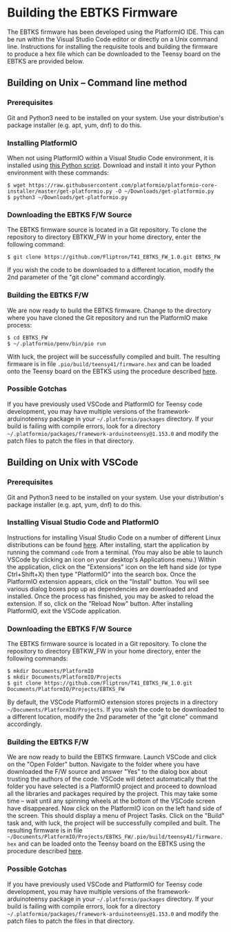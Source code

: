 # Building the EBTKS Firmware

The EBTKS firmware has been developed using the PlatformIO IDE.  This can be run within the Visual Studio Code editor or directly on a Unix command line.  Instructions for installing the requisite tools and building the firmware to produce a hex file which can be downloaded to the Teensy board on the EBTKS are provided below.

## Building on Unix – Command line method

### Prerequisites

Git and Python3 need to be installed on your system.  Use your distribution's package installer (e.g. apt, yum, dnf) to do this.

### Installing PlatformIO

When not using PlatformIO within a Visual Studio Code environment, it is installed using [this Python script](https://raw.githubusercontent.com/platformio/platformio-core-installer/master/get-platformio.py).  Download and install it into your Python environment with these commands:
```console
$ wget https://raw.githubusercontent.com/platformio/platformio-core-installer/master/get-platformio.py -O ~/Downloads/get-platformio.py
$ python3 ~/Downloads/get-platformio.py
```
### Downloading the EBTKS F/W Source

The EBTKS firmware source is located in a Git repository.  To clone the repository to directory EBTKW_FW in your home directory, enter the following command:
```console
$ git clone https://github.com/Fliptron/T41_EBTKS_FW_1.0.git EBTKS_FW
```
If you wish the code to be downloaded to a different location, modify the 2nd parameter of the "git clone" command accordingly.

### Building the EBTKS F/W

We are now ready to build the EBTKS firmware.  Change to the directory where you have cloned the Git repository and run the PlatformIO make process:
```console
$ cd EBTKS_FW
$ ~/.platformio/penv/bin/pio run
```
With luck, the project will be successfully compiled and built.  The resulting firmware is in file `.pio/build/teensy41/firmware.hex` and can be loaded onto the Teensy board on the EBTKS using the procedure described [here](http://www.fliptronics.com/EBTKS/Updating_the_EBTKS_Firmware.html#updating-the-ebtks-firmware).

### Possible Gotchas

If you have previously used VSCode and PlatformIO for Teensy code development, you may have multiple versions of the framework-arduinoteensy package in your `~/.platformio/packages` directory.  If your build is failing with compile errors, look for a directory `~/.platformio/packages/framework-arduinoteensy@1.153.0` and modify the patch files to patch the files in that directory.

## Building on Unix with VSCode

### Prerequisites

Git and Python3 need to be installed on your system.  Use your distribution's package installer (e.g. apt, yum, dnf) to do this.

### Installing Visual Studio Code and PlatformIO

Instructions for installing Visual Studio Code on a number of different Linux distributions can be found [here](https://code.visualstudio.com/docs/setup/linux).  After installing, start the application by running the command `code` from a terminal.  (You may also be able to launch VSCode by clicking an icon on your desktop's Applications menu.)  Within the application, click on the "Extensions" icon on the left hand side (or type Ctrl+Shift+X) then type "PlatformIO" into the search box.  Once the PlatformIO extension appears, click on the "Install" button.  You will see various dialog boxes pop up as dependencies are downloaded and installed.  Once the process has finished, you may be asked to reload the extension.  If so, click on the "Reload Now" button.  After installing PlatformIO, exit the VSCode application.

### Downloading the EBTKS F/W Source

The EBTKS firmware source is located in a Git repository.  To clone the repository to directory EBTKW_FW in your home directory, enter the following commands:
```console
$ mkdir Documents/PlatformIO
$ mkdir Documents/PlatformIO/Projects
$ git clone https://github.com/Fliptron/T41_EBTKS_FW_1.0.git Documents/PlatformIO/Projects/EBTKS_FW
```
By default, the VSCode PlatformIO extension stores projects in a directory `~/Documents/PlatformIO/Projects`.  If you wish the code to be downloaded to a different location, modify the 2nd parameter of the "git clone" command accordingly.

### Building the EBTKS F/W

We are now ready to build the EBTKS firmware.  Launch VSCode and click on the "Open Folder" button.  Navigate to the folder where you have downloaded the F/W source and answer "Yes" to the dialog box about trusting the authors of the code.  VSCode will detect automatically that the folder you have selected is a PlatformIO project and proceed to download all the libraries and packages required by the project.  This may take some time – wait until any spinning wheels at the bottom of the VSCode screen have disappeared.  Now click on the PlatformIO icon on the left hand side of the screen.  This should display a menu of Project Tasks.  Click on the "Build" task and, with luck, the project will be successfully compiled and built.  The resulting firmware is in file `~/Documents/PlatformIO/Projects/EBTKS_FW/.pio/build/teensy41/firmware.hex` and can be loaded onto the Teensy board on the EBTKS using the procedure described [here](http://www.fliptronics.com/EBTKS/Updating_the_EBTKS_Firmware.html#updating-the-ebtks-firmware).

### Possible Gotchas

If you have previously used VSCode and PlatformIO for Teensy code development, you may have multiple versions of the framework-arduinoteensy package in your `~/.platformio/packages` directory.  If your build is failing with compile errors, look for a directory `~/.platformio/packages/framework-arduinoteensy@1.153.0` and modify the patch files to patch the files in that directory.
